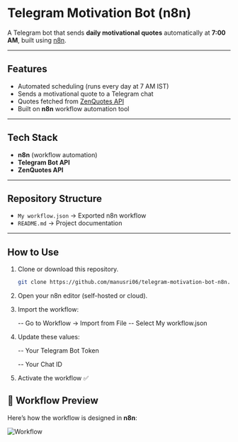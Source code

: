 #  Telegram Motivation Bot (n8n)

A Telegram bot that sends **daily motivational quotes** automatically at **7:00 AM**, built using [n8n](https://n8n.io).

---

##  Features
-  Automated scheduling (runs every day at 7 AM IST)
-  Sends a motivational quote to a Telegram chat
-  Quotes fetched from [ZenQuotes API](https://zenquotes.io)
-  Built on **n8n** workflow automation tool

---

##  Tech Stack
- **n8n** (workflow automation)
- **Telegram Bot API**
- **ZenQuotes API**

---

##  Repository Structure
- `My workflow.json` → Exported n8n workflow  
- `README.md` → Project documentation  

---

##  How to Use
1. Clone or download this repository.
   ```bash
   git clone https://github.com/manusri06/telegram-motivation-bot-n8n.git

2. Open your n8n editor (self-hosted or cloud).

3. Import the workflow:

    -- Go to Workflow → Import from File
    -- Select My workflow.json

4. Update these values:

   -- Your Telegram Bot Token

    -- Your Chat ID

5. Activate the workflow ✅


## 📸 Workflow Preview

Here’s how the workflow is designed in **n8n**:

![Workflow](./workflow-preview.png)


    
